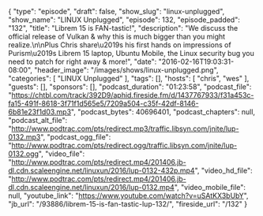 {
  "type": "episode",
  "draft": false,
  "show_slug": "linux-unplugged",
  "show_name": "LINUX Unplugged",
  "episode": 132,
  "episode_padded": "132",
  "title": "Librem 15 is FAN-tastic!",
  "description": "We discuss the official release of Vulkan & why this is much bigger than you might realize.\n\nPlus Chris share\u2019s his first hands on impressions of Purism\u2019s Librem 15 laptop, Ubuntu Mobile, the Linux security bug you need to patch for right away & more!",
  "date": "2016-02-16T19:03:31-08:00",
  "header_image": "/images/shows/linux-unplugged.png",
  "categories": [
    "LINUX Unplugged"
  ],
  "tags": [],
  "hosts": [
    "chris",
    "wes"
  ],
  "guests": [],
  "sponsors": [],
  "podcast_duration": "01:23:58",
  "podcast_file": "https://chtbl.com/track/392D9/aphid.fireside.fm/d/1437767933/f31a453c-fa15-491f-8618-3f71f1d565e5/7209a504-c35f-42df-8146-6b81e23f1d03.mp3",
  "podcast_bytes": 40696401,
  "podcast_chapters": null,
  "podcast_alt_file": "http://www.podtrac.com/pts/redirect.mp3/traffic.libsyn.com/jnite/lup-0132.mp3",
  "podcast_ogg_file": "http://www.podtrac.com/pts/redirect.ogg/traffic.libsyn.com/jnite/lup-0132.ogg",
  "video_file": "http://www.podtrac.com/pts/redirect.mp4/201406.jb-dl.cdn.scaleengine.net/linuxun/2016/lup-0132-432p.mp4",
  "video_hd_file": "http://www.podtrac.com/pts/redirect.mp4/201406.jb-dl.cdn.scaleengine.net/linuxun/2016/lup-0132.mp4",
  "video_mobile_file": null,
  "youtube_link": "https://www.youtube.com/watch?v=uSAtKX3bUbY",
  "jb_url": "/93886/librem-15-is-fan-tastic-lup-132/",
  "fireside_url": "/132"
}

